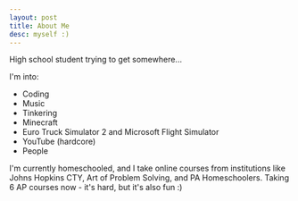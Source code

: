 ```yaml
---
layout: post
title: About Me
desc: myself :)
---
```

High school student trying to get somewhere...

I'm into:
- Coding
- Music
- Tinkering
- Minecraft
- Euro Truck Simulator 2 and Microsoft Flight Simulator
- YouTube (hardcore)
- People

I'm currently homeschooled, and I take online courses from institutions like Johns Hopkins CTY, Art of Problem Solving, and PA Homeschoolers. Taking 6 AP courses now - it's hard, but it's also fun :)
